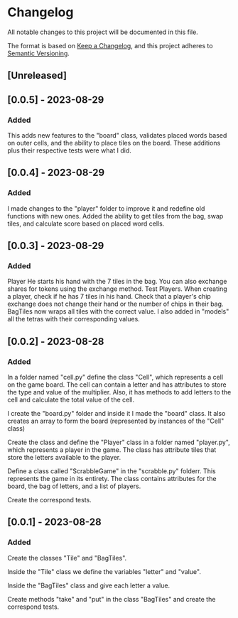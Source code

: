 # Changelog

All notable changes to this project will be documented in this file.

The format is based on [Keep a Changelog](https://keepachangelog.com/en/1.0.0/),
and this project adheres to [Semantic Versioning](https://semver.org/spec/v2.0.0.html).

## [Unreleased]

## [0.0.5] - 2023-08-29

### Added

This adds new features to the "board" class, validates placed words based on outer cells, and the ability to place tiles on the board.
These additions plus their respective tests were what I did.

## [0.0.4] - 2023-08-29

### Added

I made changes to the "player" folder to improve it and redefine old functions with new ones.
Added the ability to get tiles from the bag, swap tiles, and calculate score based on placed word cells.

## [0.0.3] - 2023-08-29

### Added

Player
He starts his hand with the 7 tiles in the bag. You can also exchange shares for tokens using the exchange method.
Test Players.
When creating a player, check if he has 7 tiles in his hand.
Check that a player's chip exchange does not change their hand or the number of chips in their bag.
BagTiles now wraps all tiles with the correct value.
I also added in "models" all the tetras with their corresponding values.

## [0.0.2] - 2023-08-28

### Added
    
In a folder named "cell.py" define the class "Cell", which represents a cell on the game board. The cell can contain a letter and has attributes to store the type and value of the multiplier. Also, it has methods to add letters to the cell and calculate the total value of the cell.

I create the "board.py" folder and inside it I made the "board" class. It also creates an array to form the board (represented by instances of the "Cell" class)

Create the class and define the "Player" class in a folder named "player.py", which represents a player in the game. The class has attribute tiles that store the letters available to the player.

Define a class called "ScrabbleGame" in the "scrabble.py" folderr. This represents the game in its entirety. The class contains attributes for the board, the bag of letters, and a list of players.  

Create the correspond tests.

## [0.0.1] - 2023-08-28

### Added

Create the classes "Tile" and "BagTiles".

Inside the "Tile" class we define the variables "letter" and "value".

Inside the "BagTiles" class and give each letter a value.

Create methods "take" and "put" in the class "BagTiles" and create the correspond tests.





 
